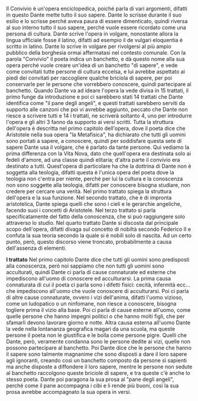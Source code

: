 Il Convivio è un'opera enciclopedica, poiché parla di vari argomenti, difatti in questo Dante mette tutto il suo sapere. Dante lo scrisse durante il suo esilio e lo scrisse perché aveva paura di essere dimenticato, quindi riversa al suo interno tutto il suo sapere, perché vuole essere ricordato come una persona di cultura. Dante scrive l'opera in volgare, nonostante allora la lingua ufficiale fosse il latino, difatti ad esempio il de vulgari eloquentia è scritto in latino. Dante lo scrive in volgare per rivolgersi al più ampio pubblico della borghesia ormai affermatasi nel contesto comunale. Con la parola "Convivio" il poeta indica un banchetto, e dà questo nome alla sua opera perché vuole creare un'idea di un banchetto "di sapere", e vede come convitati tutte persone di cultura eccelsa, e lui avrebbe aspettato ai piedi dei convitati per raccogliere qualche briciola di sapere, per poi conservarle per le persone che vorrebbero conoscere, quindi partecipare al banchetto. Quando Dante va ad ideare l'opera la vede divisa in 15 trattati, il primo funge da introduzione e poi ci sarebbero stati 14 trattati che Dante identifica come "il pane degli angeli", e questi trattati sarebbero serviti da supporto alle canzoni che poi vi avrebbe aggiunto, peccato che Dante non riesce a scrivere tutti e 14 i trattati, ne scriverà soltanto 4, uno per introdurre l'opera e gli altri 3 fanno da supporto ai versi scritti. Tutta la struttura dell'opera è descritta nel primo capitolo dell'opera, dove il poeta dice che Aristotele nella sua opera "la Metafisica", ha dichiarato che tutti gli uomini sono portati a sapere, a conoscere, quindi per soddisfare questa sete di sapere Dante usa il volgare, che è parlato da tante persone. Qui vediamo la prima differenza con la Vita Nova, dato che quell'opera era destinata solo ai fedeli d'amore, ad una classe quindi elitaria; d'altra parte il convivio era destinato a tutti. Quest'opera di particolare ha che la dottrina di Dante non è soggetta alla teologia, difatti questa è l'unica opera del poeta dove la teologia non c'entra per niente, perché per lui la cultura e la conoscenza non sono soggette alla teologia, difatti per conoscere bisogna studiare, non credere per cercare una verità. Nel primo trattato spiega la struttura dell'opera e la sua funzione. Nel secondo trattato, che è di impronta aristotelica, Dante spiega quelli che sono i cieli e le gerarchie angeliche, facendo suoi i concetti di Aristotele. Nel terzo trattato si parla specificatamente del fatto della conoscenza, che si può raggiungere solo attraverso lo studio. Nel quarto trattato Dante si discosta dal principale scopo dell'opera, difatti divaga sul concetto di nobiltà secondo Federico II e confuta la sua teoria secondo la quale si è nobili solo di nascita. Ad un certo punto, però, questo discorso viene troncato, probabilmente a causa dell'assenza di elementi. 

**I trattato** 
Nel primo capitolo Dante dice che tutti gli uomini sono predisposti alla conoscenza, però noi sappiamo che non tutti gli uomini sono acculturati, quindi Dante ci parla di cause connaturate ed esterne che impediscono all'uomo di conoscere ed acculturarsi. La prima causa connaturata di cui il poeta ci parla sono i difetti fisici: cecità, infermità ecc... che impediscono all'uomo che vuole conoscere di acculturarsi. Poi ci parla di altre cause connaturate, ovvero i vizi dell'anima, difatti l'uomo vizioso, come un ludopatico o un ninfomane, non riesce a conoscere, bisogna togliere prima il vizio alla base. Poi ci parla di cause esterne all'uomo, come quelle persone che hanno impegni politici o che hanno molti figli, che per sfamarli devono lavorare giorno e notte. Altra causa esterna all'uomo Dante la vede nella lontananza geografica magari da una scuola, ma queste persone il poeta non le giustifica e le bolla come persone pigre. Quelli che Dante, però, veramente condanna sono le persone dedite ai vizi, quelle non possono partecipare al banchetto. Poi Dante dice che le persone che hanno il sapere sono talmente magnanime che sono disposti a dare il loro sapere agli ignoranti, creando così un banchetto composto da persone sì sapienti ma anche disposte a diffondere il loro sapere, mentre le persone non sedute al banchetto raccolgono queste briciole di sapere, e tra queste c'è anche lo stesso poeta. Dante poi paragona la sua prosa al "pane degli angeli", perché come il pane accompagna i cibi e li rende più buoni, così la sua prosa avrebbe accompagnato la sua opera in versi.